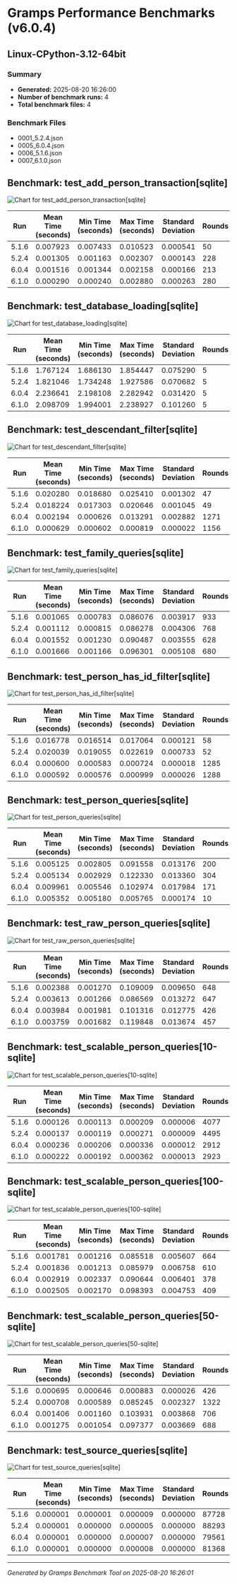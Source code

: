 # Gramps Performance Benchmarks (v6.0.4)

## Linux-CPython-3.12-64bit

### Summary

- **Generated:** 2025-08-20 16:26:00
- **Number of benchmark runs:** 4
- **Total benchmark files:** 4

### Benchmark Files

- 0001_5.2.4.json
- 0005_6.0.4.json
- 0006_5.1.6.json
- 0007_6.1.0.json


## Benchmark: test_add_person_transaction[sqlite]

![Chart for test_add_person_transaction[sqlite]](test_add_person_transaction[sqlite].png)

| Run | Mean Time (seconds) | Min Time (seconds) | Max Time (seconds) | Standard Deviation | Rounds |
|-----|-------------------|-------------------|-------------------|-------------------|--------|
| 5.1.6 | 0.007923 | 0.007433 | 0.010523 | 0.000541 | 50 |
| 5.2.4 | 0.001305 | 0.001163 | 0.002307 | 0.000143 | 228 |
| 6.0.4 | 0.001516 | 0.001344 | 0.002158 | 0.000166 | 213 |
| 6.1.0 | 0.000290 | 0.000240 | 0.002880 | 0.000263 | 280 |


## Benchmark: test_database_loading[sqlite]

![Chart for test_database_loading[sqlite]](test_database_loading[sqlite].png)

| Run | Mean Time (seconds) | Min Time (seconds) | Max Time (seconds) | Standard Deviation | Rounds |
|-----|-------------------|-------------------|-------------------|-------------------|--------|
| 5.1.6 | 1.767124 | 1.686130 | 1.854447 | 0.075290 | 5 |
| 5.2.4 | 1.821046 | 1.734248 | 1.927586 | 0.070682 | 5 |
| 6.0.4 | 2.236641 | 2.198108 | 2.282942 | 0.031420 | 5 |
| 6.1.0 | 2.098709 | 1.994001 | 2.238927 | 0.101260 | 5 |


## Benchmark: test_descendant_filter[sqlite]

![Chart for test_descendant_filter[sqlite]](test_descendant_filter[sqlite].png)

| Run | Mean Time (seconds) | Min Time (seconds) | Max Time (seconds) | Standard Deviation | Rounds |
|-----|-------------------|-------------------|-------------------|-------------------|--------|
| 5.1.6 | 0.020280 | 0.018680 | 0.025410 | 0.001302 | 47 |
| 5.2.4 | 0.018224 | 0.017303 | 0.020646 | 0.001045 | 49 |
| 6.0.4 | 0.002194 | 0.000626 | 0.013291 | 0.002882 | 1271 |
| 6.1.0 | 0.000629 | 0.000602 | 0.000819 | 0.000022 | 1156 |


## Benchmark: test_family_queries[sqlite]

![Chart for test_family_queries[sqlite]](test_family_queries[sqlite].png)

| Run | Mean Time (seconds) | Min Time (seconds) | Max Time (seconds) | Standard Deviation | Rounds |
|-----|-------------------|-------------------|-------------------|-------------------|--------|
| 5.1.6 | 0.001065 | 0.000783 | 0.086076 | 0.003917 | 933 |
| 5.2.4 | 0.001112 | 0.000815 | 0.086278 | 0.004306 | 768 |
| 6.0.4 | 0.001552 | 0.001230 | 0.090487 | 0.003555 | 628 |
| 6.1.0 | 0.001666 | 0.001166 | 0.096301 | 0.005108 | 680 |


## Benchmark: test_person_has_id_filter[sqlite]

![Chart for test_person_has_id_filter[sqlite]](test_person_has_id_filter[sqlite].png)

| Run | Mean Time (seconds) | Min Time (seconds) | Max Time (seconds) | Standard Deviation | Rounds |
|-----|-------------------|-------------------|-------------------|-------------------|--------|
| 5.1.6 | 0.016778 | 0.016514 | 0.017064 | 0.000121 | 58 |
| 5.2.4 | 0.020039 | 0.019055 | 0.022619 | 0.000733 | 52 |
| 6.0.4 | 0.000600 | 0.000583 | 0.000724 | 0.000018 | 1285 |
| 6.1.0 | 0.000592 | 0.000576 | 0.000999 | 0.000026 | 1288 |


## Benchmark: test_person_queries[sqlite]

![Chart for test_person_queries[sqlite]](test_person_queries[sqlite].png)

| Run | Mean Time (seconds) | Min Time (seconds) | Max Time (seconds) | Standard Deviation | Rounds |
|-----|-------------------|-------------------|-------------------|-------------------|--------|
| 5.1.6 | 0.005125 | 0.002805 | 0.091558 | 0.013176 | 200 |
| 5.2.4 | 0.005134 | 0.002929 | 0.122330 | 0.013360 | 304 |
| 6.0.4 | 0.009961 | 0.005546 | 0.102974 | 0.017984 | 171 |
| 6.1.0 | 0.005352 | 0.005180 | 0.005765 | 0.000174 | 10 |


## Benchmark: test_raw_person_queries[sqlite]

![Chart for test_raw_person_queries[sqlite]](test_raw_person_queries[sqlite].png)

| Run | Mean Time (seconds) | Min Time (seconds) | Max Time (seconds) | Standard Deviation | Rounds |
|-----|-------------------|-------------------|-------------------|-------------------|--------|
| 5.1.6 | 0.002388 | 0.001270 | 0.109009 | 0.009650 | 648 |
| 5.2.4 | 0.003613 | 0.001266 | 0.086569 | 0.013272 | 647 |
| 6.0.4 | 0.003984 | 0.001981 | 0.101316 | 0.012775 | 426 |
| 6.1.0 | 0.003759 | 0.001682 | 0.119848 | 0.013674 | 457 |


## Benchmark: test_scalable_person_queries[10-sqlite]

![Chart for test_scalable_person_queries[10-sqlite]](test_scalable_person_queries[10-sqlite].png)

| Run | Mean Time (seconds) | Min Time (seconds) | Max Time (seconds) | Standard Deviation | Rounds |
|-----|-------------------|-------------------|-------------------|-------------------|--------|
| 5.1.6 | 0.000126 | 0.000113 | 0.000209 | 0.000006 | 4077 |
| 5.2.4 | 0.000137 | 0.000119 | 0.000271 | 0.000009 | 4495 |
| 6.0.4 | 0.000236 | 0.000206 | 0.000336 | 0.000012 | 2912 |
| 6.1.0 | 0.000222 | 0.000192 | 0.000362 | 0.000013 | 2923 |


## Benchmark: test_scalable_person_queries[100-sqlite]

![Chart for test_scalable_person_queries[100-sqlite]](test_scalable_person_queries[100-sqlite].png)

| Run | Mean Time (seconds) | Min Time (seconds) | Max Time (seconds) | Standard Deviation | Rounds |
|-----|-------------------|-------------------|-------------------|-------------------|--------|
| 5.1.6 | 0.001781 | 0.001216 | 0.085518 | 0.005607 | 664 |
| 5.2.4 | 0.001836 | 0.001213 | 0.085979 | 0.006758 | 610 |
| 6.0.4 | 0.002919 | 0.002337 | 0.090644 | 0.006401 | 378 |
| 6.1.0 | 0.002505 | 0.002170 | 0.098393 | 0.004753 | 409 |


## Benchmark: test_scalable_person_queries[50-sqlite]

![Chart for test_scalable_person_queries[50-sqlite]](test_scalable_person_queries[50-sqlite].png)

| Run | Mean Time (seconds) | Min Time (seconds) | Max Time (seconds) | Standard Deviation | Rounds |
|-----|-------------------|-------------------|-------------------|-------------------|--------|
| 5.1.6 | 0.000695 | 0.000646 | 0.000883 | 0.000026 | 426 |
| 5.2.4 | 0.000708 | 0.000589 | 0.085245 | 0.002327 | 1322 |
| 6.0.4 | 0.001406 | 0.001160 | 0.103931 | 0.003868 | 706 |
| 6.1.0 | 0.001275 | 0.001054 | 0.097377 | 0.003669 | 688 |


## Benchmark: test_source_queries[sqlite]

![Chart for test_source_queries[sqlite]](test_source_queries[sqlite].png)

| Run | Mean Time (seconds) | Min Time (seconds) | Max Time (seconds) | Standard Deviation | Rounds |
|-----|-------------------|-------------------|-------------------|-------------------|--------|
| 5.1.6 | 0.000001 | 0.000001 | 0.000009 | 0.000000 | 87728 |
| 5.2.4 | 0.000001 | 0.000000 | 0.000005 | 0.000000 | 88293 |
| 6.0.4 | 0.000001 | 0.000000 | 0.000007 | 0.000000 | 79561 |
| 6.1.0 | 0.000001 | 0.000000 | 0.000008 | 0.000000 | 81368 |


---

*Generated by Gramps Benchmark Tool on 2025-08-20 16:26:01*
